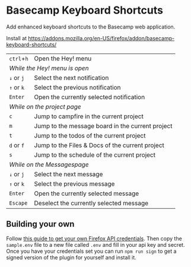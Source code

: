 # Basecamp Keyboard Shortcuts

Add enhanced keyboard shortcuts to the Basecamp web application. 

Install at https://addons.mozilla.org/en-US/firefox/addon/basecamp-keyboard-shortcuts/

<table>
  <tr>
    <td><code>ctrl</code>+<code>h</code></td>
    <td>Open the Hey! menu</td>
  </tr>
  <tr>
    <td colspan="2">
      <em>While the Hey! menu is open</em>
    </td>
  </tr>
  <tr>
    <td><code>&#8595;</code> or <code>j</code></td>
    <td>Select the next notification</td>
  </tr>
  <tr>
    <td><code>&#8593;</code> or <code>k</code></td>
    <td>Select the previous notification</td>
  </tr>
  <tr>
    <td><code>Enter</code></td>
    <td>Open the currently selected notification</td>
  </tr>
  <tr>
    <td colspan="2">
      <em>While on the project page</em>
    </td>
  </tr>
  <tr>
    <td><code>c</code></td>
    <td>Jump to campfire in the current project</td>
  </tr>
  <tr>
    <td><code>m</code></td>
    <td>Jump to the message board in the current project</td>
  </tr>
  <tr>
    <td><code>t</code></td>
    <td>Jump to the todos of the current project</td>
  </tr>
  <tr>
    <td><code>d</code> or <code>f</code></td>
    <td>Jump to the Files &amp; Docs of the current project</td>
  </tr>
  <tr>
    <td><code>s</code></td>
    <td>Jump to the schedule of the current project</td>
  </tr>
  <tr>
    <td colspan="2">
      <em>While on the Messagespage</em>
    </td>
  </tr>
  <tr>
    <td><code>&#8595;</code> or <code>j</code></td>
    <td>Select the next message</td>
  </tr>
  <tr>
    <td><code>&#8593;</code> or <code>k</code></td>
    <td>Select the previous message</td>
  </tr>
  <tr>
    <td><code>Enter</code></td>
    <td>Open the currently selected message</td>
  </tr>
  <tr>
    <td><code>Escape</code></td>
    <td>Deselect the currently selected message</td>
  </tr>

</table>

## Building your own

Follow [this guide to get your own Firefox API credentials](https://addons-server.readthedocs.io/en/latest/topics/api/auth.html#access-credentials). 
Then copy the `sample.env` file to a new file called `.env` and fill in your api key and secret. 
Once you have your credentials set you can run `npm run sign` to get a signed version of the plugin for yourself and install it.

